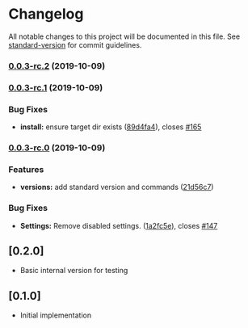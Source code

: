 # Changelog

All notable changes to this project will be documented in this file. See [standard-version](https://github.com/conventional-changelog/standard-version) for commit guidelines.

### [0.0.3-rc.2](https://github.com/maidsafe/safe-network-app/compare/v0.0.3-rc.1...v0.0.3-rc.2) (2019-10-09)

### [0.0.3-rc.1](https://github.com/maidsafe/safe-network-app/compare/v0.0.3-rc.0...v0.0.3-rc.1) (2019-10-09)


### Bug Fixes

* **install:** ensure target dir exists ([89d4fa4](https://github.com/maidsafe/safe-network-app/commit/89d4fa427f81e69620c28c8d4e9a15a376bb146a)), closes [#165](https://github.com/maidsafe/safe-network-app/issues/165)

### [0.0.3-rc.0](https://github.com/maidsafe/safe-network-app/compare/v0.1.0-RC1...v0.0.3-rc.0) (2019-10-09)


### Features

* **versions:** add standard version and commands ([21d56c7](https://github.com/maidsafe/safe-network-app/commit/21d56c7097119ecca9cc44b3d467b10bbc33d3b1))


### Bug Fixes

* **Settings:** Remove disabled settings. ([1a2fc5e](https://github.com/maidsafe/safe-network-app/commit/1a2fc5ea55bd789d340026095d14dcc47c698cde)), closes [#147](https://github.com/maidsafe/safe-network-app/issues/147)

## [0.2.0]

-   Basic internal version for testing

## [0.1.0]

-   Initial implementation
